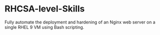 # RHCSA-level-Skills
Fully automate the deployment and hardening of an Nginx web server on a single RHEL 9 VM using Bash scripting.

